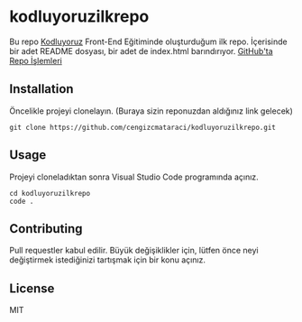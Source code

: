 # kodluyoruzilkrepo
Bu repo [Kodluyoruz](https://kodluyoruz.org/tr/kodluyoruz/) Front-End Eğitiminde oluşturduğum ilk repo. İçerisinde bir adet README dosyası, bir adet de index.html barındırıyor.
[GitHub'ta Repo İşlemleri](figures/markdown.jpg)
## Installation
Öncelikle projeyi clonelayın. (Buraya sizin reponuzdan aldığınız link gelecek)
```     
git clone https://github.com/cengizcmataraci/kodluyoruzilkrepo.git
```
## Usage
Projeyi cloneladıktan sonra Visual Studio Code programında açınız.

```Linux için:
cd kodluyoruzilkrepo
code . 
``` 
## Contributing
Pull requestler kabul edilir. Büyük değişiklikler için, lütfen önce neyi değiştirmek istediğinizi tartışmak için bir konu açınız.
## License
MIT

